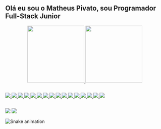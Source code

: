 ## Olá eu sou o Matheus Pivato, sou Programador Full-Stack Junior
<div align="center">
  <a href="https://github.com/mtspivato">
  <img height="180em" src="https://github-readme-stats.vercel.app/api?username=mtspivato&show_icons=true&theme=midnight-purple&include_all_commits=true&count_private=true"/>
  <img height="180em" src="https://github-readme-stats.vercel.app/api/top-langs/?username=mtspivato&layout=compact&langs_count=7&theme=midnight-purple"/>
</div>

##

  <img src="https://matheuspivato.com/icons/htmllogo.png">
  <img src="https://matheuspivato.com/icons/csslogo.png">
  <img src="https://matheuspivato.com/icons/jslogo.png">
  <img src="https://matheuspivato.com/icons/phplogo.png">
  <img src="https://matheuspivato.com/icons/javalogo.png">
  <img src="https://matheuspivato.com/icons/nodelogo.png">
  <img src="https://matheuspivato.com/icons/reactlogo.png">
  <img src="https://matheuspivato.com/icons/pythonlogo.png">
  <img src="https://matheuspivato.com/icons/clogo.png">
  <img src="https://matheuspivato.com/icons/c++logo.png">
  <img src="https://matheuspivato.com/icons/c%23logo.png">
  <img src="https://matheuspivato.com/icons/kotlinlogo.png">
  <img src="https://matheuspivato.com/icons/mysqllogo.png">
  <img src="https://matheuspivato.com/icons/mongodblogo.png">
  <img src="https://matheuspivato.com/icons/lualogo.png">
  <img src="https://matheuspivato.com/icons/wordpresslogo.png">
  
  ##
  
<div> 
  <a href="mailto:contato@matheuspivato.com" target="_blank"><img src="https://matheuspivato.com/icons/email.png" target="_blank"></a>
  <a href="https://br.linkedin.com/in/matheus-pivato-b11724233?trk=people-guest_people_search-card" target="_blank"><img src="https://matheuspivato.com/icons/linkedin.png" target="_blank"></a> 
 
  ![Snake animation](https://github.com/mtspivato/mtspivato/blob/output/github-contribution-grid-snake.svg)
 
</div>

